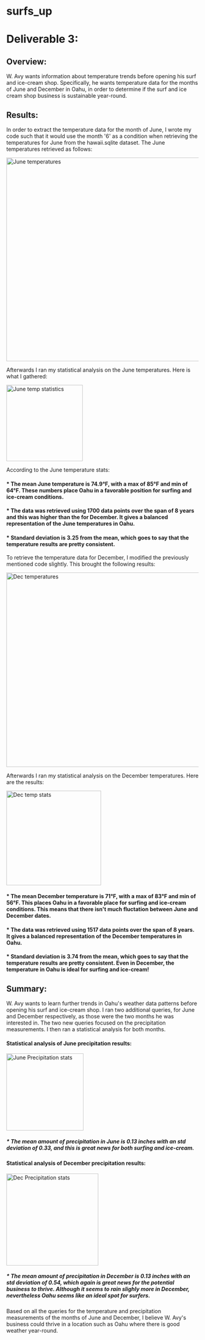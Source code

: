 # surfs_up

# Deliverable 3:

## Overview:

W. Avy wants information about temperature trends before opening his surf and ice-cream shop. Specifically, he wants temperature data for the months of June and December in Oahu, in order to determine if the surf and ice cream shop business is sustainable year-round.

## Results:

In order to extract the temperature data for the month of June, I wrote my code such that it would use the month '6' as a condition when retrieving the temperatures for June from the hawaii.sqlite dataset.  The June temperatures retrieved as follows:

<img width="534" alt="June temperatures" src="https://user-images.githubusercontent.com/95712234/165171642-4b491fa4-c538-43f5-8384-b2026d3ee22c.png">

Afterwards I ran my statistical analysis on the June temperatures. Here is what I gathered:

<img width="200" alt="June temp statistics" src="https://user-images.githubusercontent.com/95712234/165183003-87f1162c-ca16-4e71-863f-15fd14c17900.png">

According to the June temperature stats: 

#### *  The mean June temperature is 74.9°F, with a max of 85°F and min of 64°F. These numbers place Oahu in a favorable position for surfing and ice-cream        conditions.
#### *  The data was retrieved using 1700 data points over the span of 8 years and this was higher than the for December. It gives a balanced representation of the June temperatures in Oahu.
#### *  Standard deviation is 3.25 from the mean, which goes to say that the temperature results are pretty consistent. 

To retrieve the temperature data for December, I modified the previously mentioned code slightly.  This brought the following results:

<img width="510" alt="Dec temperatures" src="https://user-images.githubusercontent.com/95712234/165180627-cab06114-a9c9-4c65-be5c-79e9deec1db1.png">

Afterwards I ran my statistical analysis on the December temperatures. Here are the results: 

<img width="248" alt="Dec temp stats" src="https://user-images.githubusercontent.com/95712234/165181315-84fac870-2b9a-447a-8eef-3eb21474c448.png">

#### *  The mean December temperature is 71°F, with a max of 83°F and min of 56°F. This places Oahu in a favorable place for surfing and ice-cream conditions. This means that there isn't much fluctation between June and December dates.
#### *  The data was retrieved using 1517 data points over the span of 8 years. It gives a balanced representation of the December temperatures in Oahu.
#### *  Standard deviation is 3.74 from the mean, which goes to say that the temperature results are pretty consistent. Even in December, the temperature in Oahu is ideal for surfing and ice-cream!

## Summary:

W. Avy wants to learn further trends in Oahu's weather data patterns before opening his surf and ice-cream shop. I ran two additional queries, for June and December respectively, as those were the two months he was interested in. The two new queries focused on the precipitation measurements. I then ran a statistical analysis for both months.

#### Statistical analysis of June precipitation results:

<img width="202" alt="June Precipitation stats" src="https://user-images.githubusercontent.com/95712234/165218257-60423e7d-0cf9-46d9-aa61-2db200d74123.png">

##### * The mean amount of precipitation in June is 0.13 inches with an std deviation of 0.33, and this is great news for both surfing and ice-cream. 

#### Statistical analysis of December precipitation results:

<img width="241" alt="Dec Precipitation stats" src="https://user-images.githubusercontent.com/95712234/165218335-3ae8d44c-bb3e-42a7-b3f6-e61c60c6c815.png">

##### * The mean amount of precipitation in December is 0.13 inches with an std deviation of 0.54, which again is great news for the potential business to thrive. Although it seems to rain slighly more in December, nevertheless Oahu seems like an ideal spot for surfers. 

Based on all the queries for the temperature and precipitation measurements of the months of June and December, I believe W. Avy's business could thrive in a location such as Oahu where there is good weather year-round.

